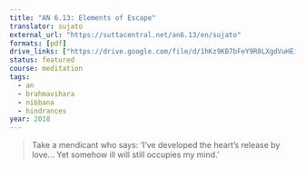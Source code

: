 ```yaml
---
title: "AN 6.13: Elements of Escape"
translator: sujato
external_url: "https://suttacentral.net/an6.13/en/sujato"
formats: [pdf]
drive_links: ["https://drive.google.com/file/d/1hKz9KB7bFeY9R0LXgdVuHEiOPn85OzPW"]
status: featured
course: meditation
tags:
  - an
  - brahmavihara
  - nibbana
  - hindrances
year: 2018
---
```


> Take a mendicant who says: ‘I’ve developed the heart’s release by love... Yet somehow ill will still occupies my mind.’
